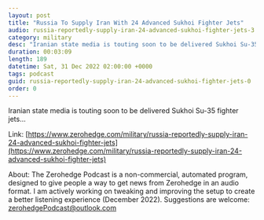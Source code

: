 ```yaml
---
layout: post
title: "Russia To Supply Iran With 24 Advanced Sukhoi Fighter Jets"
audio: russia-reportedly-supply-iran-24-advanced-sukhoi-fighter-jets-3
category: military
desc: "Iranian state media is touting soon to be delivered Sukhoi Su-35 fighter jets..."
duration: 00:03:09
length: 189
datetime: Sat, 31 Dec 2022 02:00:00 +0000
tags: podcast
guid: russia-reportedly-supply-iran-24-advanced-sukhoi-fighter-jets-0
order: 0
---
```

Iranian state media is touting soon to be delivered Sukhoi Su-35 fighter jets...

Link: [https://www.zerohedge.com/military/russia-reportedly-supply-iran-24-advanced-sukhoi-fighter-jets](https://www.zerohedge.com/military/russia-reportedly-supply-iran-24-advanced-sukhoi-fighter-jets)

About: The Zerohedge Podcast is a non-commercial, automated program, designed to give people a way to get news from Zerohedge in an audio format.  I am actively working on tweaking and improving the setup to create a better listening experience (December 2022).  Suggestions are welcome: [zerohedgePodcast@outlook.com](mailto:zerohedgePodcast@outlook.com)